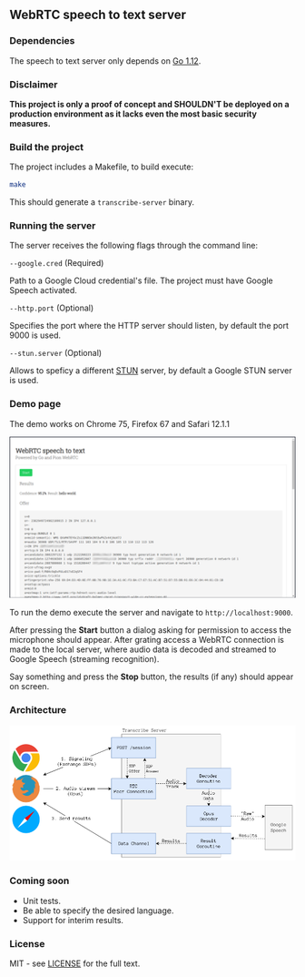 ## WebRTC speech to text server

### Dependencies

The speech to text server only depends on [Go 1.12](https://golang.org/doc/install).

### Disclaimer

**This project is only a proof of concept and SHOULDN'T be deployed on a production 
environment as it lacks even the most basic security measures.**

### Build the project

The project includes a Makefile, to build execute:

```bash
make
```

This should generate a `transcribe-server` binary.

### Running the server

The server receives the following flags through the command line:

`--google.cred` (Required)

Path to a Google Cloud credential's file. The project must have Google Speech activated.

`--http.port` (Optional) 

Specifies the port where the HTTP server should listen, by default the port 9000 is used.

`--stun.server` (Optional)

Allows to speficy a different [STUN](https://es.wikipedia.org/wiki/STUN) server, by default a Google STUN server is used.

### Demo page

The demo works on Chrome 75, Firefox 67 and Safari 12.1.1

![Demo screenshot](docs/demo.png)

To run the demo execute the server and navigate to `http://localhost:9000`. 

After pressing the **Start** button a dialog asking for permission to access the microphone should appear. 
After grating access a WebRTC connection is made to the local server, where audio data is decoded and streamed 
to Google Speech (streaming recognition).

Say something and press the **Stop** button, the results (if any) should appear on screen.

### Architecture

![Architecture and data flow](docs/architecture.png)

### Coming soon

- Unit tests.
- Be able to specify the desired language.
- Support for interim results.

### License

MIT - see [LICENSE](LICENSE) for the full text.